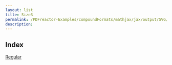 ```yaml
---
layout: list
title: Size3
permalink: /PDFreactor-Examples/compoundFormats/mathjax/jax/output/SVG/fonts/TeX/Size3/
description: 
---
```


## Index
<div class="boxes">
                            <a href="/PDFreactor-Examples/compoundFormats/mathjax/jax/output/SVG/fonts/TeX/Size3/Regular/">
                                Regular
                            </a>
</div>


